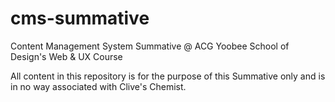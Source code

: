 # cms-summative
Content Management System Summative @ ACG Yoobee School of Design's Web &amp; UX Course

All content in this repository is for the purpose of this Summative only and is in no way associated with Clive's Chemist.
